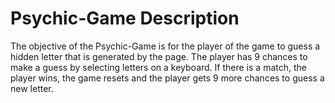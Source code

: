 # Psychic-Game Description

The objective of the Psychic-Game is for the player of the game to guess a hidden letter that is generated by the page. The player has 9 chances to make a guess by selecting letters on a keyboard. If there is a match, the player wins, the game resets and the player gets 9 more chances to guess a new letter.